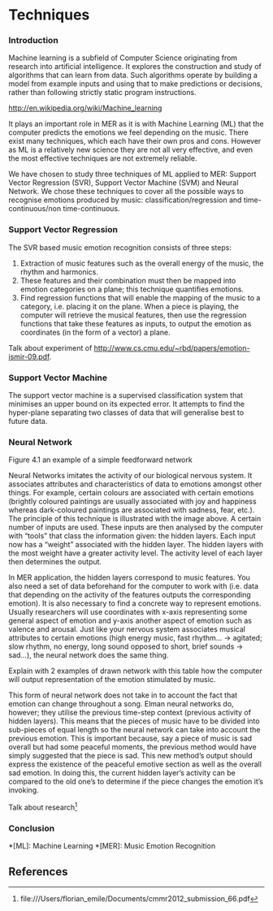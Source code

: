 # Techniques

### Introduction
Machine learning is a subfield of Computer Science originating from research into artificial intelligence. It explores the construction and study of algorithms that can learn from data. Such algorithms operate by building a model from example inputs and using that to make predictions or decisions, rather than following strictly static program instructions.

http://en.wikipedia.org/wiki/Machine_learning

It plays an important role in MER as it is with Machine Learning (ML) that the computer predicts the emotions we feel depending on the music. There exist many techniques, which each have their own pros and cons. However as ML is a relatively new science they are not all very effective, and even the most effective techniques are not extremely reliable.

We have chosen to study three techniques of ML applied to MER:  Support Vector Regression (SVR), Support Vector Machine (SVM) and Neural Network. We chose these techniques to cover all the possible ways to recognise emotions produced by music: classification/regression and time-continuous/non time-continuous.


### Support Vector Regression

The SVR based music emotion recognition consists of three steps:

1. Extraction of music features such as the overall energy of the music, the rhythm and harmonics.
2. These features and their combination must then be mapped into emotion categories on a plane; this technique quantifies emotions.
3. Find regression functions that will enable the mapping of the music to a category, i.e. placing it on the plane. When a piece is playing, the computer will retrieve the musical features, then use the regression functions that take these features as inputs, to output the emotion as coordinates (in the form of a vector) a plane.

Talk about experiment of http://www.cs.cmu.edu/~rbd/papers/emotion-ismir-09.pdf.


### Support Vector Machine
The support vector machine is a supervised classification system that minimises an upper bound on its expected error. It attempts to find the hyper-plane separating two classes of data that will generalise best to future data.

### Neural Network

Figure 4.1 an example of a simple feedforward network

Neural Networks imitates the activity of our biological nervous system. It associates attributes and characteristics of data to emotions amongst other things. For example, certain colours are associated with certain emotions (brightly coloured paintings are usually associated with joy and happiness whereas dark-coloured paintings are associated with sadness, fear, etc.). The principle of this technique is illustrated with the image above. A certain number of inputs are used. These inputs are then analysed by the computer with “tools” that class the information given: the hidden layers. Each input now has a “weight” associated with the hidden layer. The hidden layers with the most weight have a greater activity level. The activity level of each layer then determines the output.


In MER application, the hidden layers correspond to music features. You also need a set of data beforehand for the computer to work with (i.e. data that depending on the activity of the features outputs the corresponding emotion). It is also necessary to find a concrete way to represent emotions. Usually researchers will use coordinates with x-axis representing some general aspect of emotion and y-axis another aspect of emotion such as valence and arousal.
Just like your nervous system associates musical attributes to certain emotions (high energy music, fast rhythm&hellip; &rarr; agitated; slow rhythm, no energy, long sound opposed to short, brief sounds &rarr; sad&hellip;), the neural network does the same thing.

Explain with 2 examples of drawn network with this table how the computer will output representation of the emotion stimulated by music.

This form of neural network does not take in to account the fact that emotion can change throughout a song. Elman neural networks do, however; they utilise the previous time-step context (previous activity of hidden layers). This means that the pieces of music have to be divided into sub-pieces of equal length so the neural network can take into account the previous emotion. This is important because, say a piece of music is sad overall but had some peaceful moments, the previous method would have simply suggested that the piece is sad. This new method’s output should express the existence of the peaceful emotive section as well as the overall sad emotion.  In doing this, the current hidden layer’s activity can be compared to the old one’s to determine if the piece changes the emotion it’s invoking.

Talk about research[^1]

### Conclusion


*[ML]: Machine Learning
*[MER]: Music Emotion Recognition

## References

[^1]: file:///Users/florian_emile/Documents/cmmr2012_submission_66.pdf
[^2]: http://www.doc.ic.ac.uk/~nd/surprise_96/journal/vol4/cs11/report.html#What%20is%20a%20Neural%20Network
